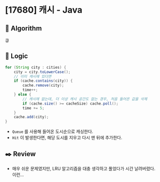 # [17680] 캐시 - Java

## :pushpin: **Algorithm**

큐

## :round_pushpin: **Logic**

```java
for (String city : cities) {
    city = city.toLowerCase();
    // 이미 캐시에 있다면
    if (cache.contains(city)) {
        cache.remove(city);
        time++;
    } else {
        // 캐시에 없는데, 더 이상 캐시 공간도 없는 경우, 처음 들어온 값을 삭제
        if (cache.size() >= cacheSize) cache.poll();
        time += 5;
    }
    cache.add(city);
}
```
- `Queue` 를 사용해 들어온 도시순으로 캐싱한다.
- `Hit` 이 발생한다면, 해당 도시를 지우고 다시 맨 뒤에 추가한다.

## :black_nib: **Review**

- 매우 쉬운 문제였지만, LRU 알고리즘을 대충 생각하고 풀었다가 시간 날려버렸다. 이런...
